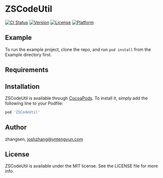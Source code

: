 # ZSCodeUtil

[![CI Status](https://img.shields.io/travis/zhangsen/ZSCodeUtil.svg?style=flat)](https://travis-ci.org/zhangsen/ZSCodeUtil)
[![Version](https://img.shields.io/cocoapods/v/ZSCodeUtil.svg?style=flat)](https://cocoapods.org/pods/ZSCodeUtil)
[![License](https://img.shields.io/cocoapods/l/ZSCodeUtil.svg?style=flat)](https://cocoapods.org/pods/ZSCodeUtil)
[![Platform](https://img.shields.io/cocoapods/p/ZSCodeUtil.svg?style=flat)](https://cocoapods.org/pods/ZSCodeUtil)

## Example

To run the example project, clone the repo, and run `pod install` from the Example directory first.

## Requirements

## Installation

ZSCodeUtil is available through [CocoaPods](https://cocoapods.org). To install
it, simply add the following line to your Podfile:

```ruby
pod 'ZSCodeUtil'
```

## Author

zhangsen, joshzhang@yntengyun.com

## License

ZSCodeUtil is available under the MIT license. See the LICENSE file for more info.
